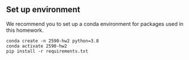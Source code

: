 ## Set up environment
We recommend you to set up a conda environment for packages used in this homework.
```
conda create -n 2590-hw2 python=3.8
conda activate 2590-hw2
pip install -r requirements.txt
```
